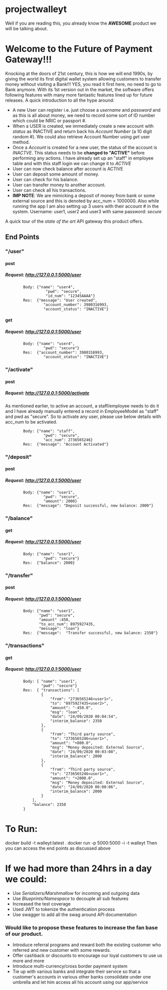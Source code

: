 # projectwalleyt

Well if you are reading this, you already know the **AWESOME** product we will be talking about.


# Welcome to the Future of Payment Gateway!!!
Knocking at the doors of 21st century, this is how we will end 1990s, by giving the world its first digital wallet system allowing customers to transfer money without visiting a Bank!!! YES, you read it first here, no need to go to Bank anymore.
With its 1st version out in the market, the software offers following features with many more fantastic features lined up for future releases.
A quick introduction to all the hype around:
- A new User can register i.e. just choose a *username* and *password* and as this is all about money, we need to record some sort of ID number which could be NRIC or passport #. 
- When a USER is created, we immediately create a new account with *status* as INACTIVE and return back his *Account Number* (a 10 digit random #). We could also retrieve Account Number using *get* user method.
- Once a *Account* is created for a new user, the status of the account is *INACTVE*. This status needs to be **changed to "ACTIVE"** before performing any actions. I have already set up an "staff" in employee table and with this staff login we can change it to *ACTIVE*
- User can now check balance after account is ACTIVE
- User can deposit some amount of money.
- User can check for his balance.
- User can transfer money to another account.
- User can check all his transactions.
- **IMP NOTE**: We are mimicking a deposit of money from bank or some external source and this is denoted by acc_num = 1000000. Also while running the app I am also setting up 3 users with their account # in the system. Username: user1, user2 and user3 with same password: *secure*

A quick tour of the *state of the art* API gateway this product offers.
## End Points
### "/user"
#### post  
##### Request: http://127.0.0.1:5000/user
			Body: {"name": "user4",
					  "pwd": "secure",
					  "id_num": "12345AAAA"}
			Res:  {"message": "User created",
				     "account_number": 3980316993,
				     "account_status": "INACTIVE"}

#### get
##### Request: http://127.0.0.1:5000/user
			Body: {"name": "user4",
				     "pwd": "secure"}
			Res:  {"account_number": 3980316993,
				     "account_status": "INACTIVE"}

### "/activate"
#### post
##### Request: http://127.0.0.1:5000/activate
As mentioned earlier, to active an account, a staff/employee needs to do it and I have already manually entered a record in EmployeeModel as "staff" and pwd as "secure". So to activate any user, please use below details with acc_num to be activated.

			Body: {"name": "staff",
				     "pwd": "secure",
				     "acc_num": 2736565246}
			Res:  {"message": "Account Activated"}

### "/deposit"
#### post
##### Request: http://127.0.0.1:5000/user
			Body: {"name": "user1",
				     "pwd": "secure",
				     "amount": 2000}
			Res:  {"message": "Deposit successful, new balance: 2000"}

### "/balance"  
#### get
##### Request: http://127.0.0.1:5000/user
			Body: {"name": "user1",
				     "pwd": "secure"}
			Res:  {"balance": 2000}

### "/transfer"
#### post
##### Request: http://127.0.0.1:5000/user
			Body: {"name": "user1",
				   "pwd": "secure",
				   "amount" :450,
				   "to_acc_num": 8975927435,
				   "message": "loan"}
			Res:  {"message":  "Transfer successful, new balance: 2350"}

### "/transactions"
#### get
##### Request: http://127.0.0.1:5000/user
			Body: {	"name": "user1",
					"pwd": "secure"}
			Res:  { "transactions": [
			        {
			            "from": "2736565246<user1>",
			            "to": "8975927435<user2>",
			            "amount": "-450.0",
			            "msg": "loan",
			            "date": "24/09/2020 00:04:54",
			            "interim_balance": 2350
			        },
			        {
			            "from": "Third party source",
			            "to": "2736565246<user1>",
			            "amount": "+800.0",
			            "msg": "Money deposited: External Source",
			            "date": "24/09/2020 00:03:08",
			            "interim_balance": 2800
			        },
			        {
			            "from": "Third party source",
			            "to": "2736565246<user1>",
			            "amount": "+2000.0",
			            "msg": "Money deposited: External Source",
			            "date": "24/09/2020 00:00:06",
			            "interim_balance": 2000
			        }
			    ],
			    "balance": 2350
			}
      
# To Run:
docker build -t walleyt:latest .
docker run -p 5000:5000 -i -t walleyt
Then you can access the end points as discussed above

# If we had more than 24hrs in a day we could:
- Use *Serializers/Marshmallow* for incoming and outgoing data
- Use *Blueprints/Namespace* to decouple all sub features
- Increased the test coverage
- Used JWT to tokenize the authentication process
- Use swagger to add all the swag around API documentation

### Would like to propose these features to increase the fan base of our product.
- Introduce referral programs and reward both the existing customer who referred and new customer with some rewards.
- Offer cashback or discounts to encourage our loyal customers to use us more and more
- Introduce multi-currency/cross border payment system
- Tie up with various banks and integrate their service so that a customer's accounts in various other banks consolidate under one umbrella and let him access all his account using our app/service
